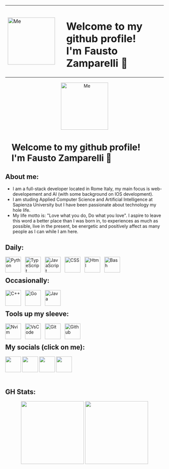 <table align="center">
  <tr>
    <td><img src="https://github.com/user-attachments/assets/62740fe2-e96f-449b-ba79-b832320411f7" alt="Me" width="150" height="150"></td>
    <td><h1 style="padding-left: 20px;">Welcome to my github profile!<br />I'm Fausto Zamparelli 👋</h1></td>
  </tr>
</table>

<p align="center">
  <img src="https://github.com/user-attachments/assets/62740fe2-e96f-449b-ba79-b832320411f7" alt="Me" width="150" height="150">
  <h1 style="padding-left: 20px;">Welcome to my github profile!<br />I'm Fausto Zamparelli 👋</h1>
</p>


## About me:  
- I am a full-stack developer located in Rome Italy, my main focus is web-developement and AI (with some background on IOS development).
- I am studing Applied Computer Science and Artificial Intelligence at Sapienza University but I have been passionate about technology my hole life.  
- My life motto is: "Love what you do, Do what you love". I aspire to leave this word a better place than I was born in, to experiences as much as possible, live in the present, be energetic and 
positively affect as many people as I can while I am here. 

## Daily:
<img align="left" alt="Python" width="50px" style="padding-right:10px;" src="https://cdn.jsdelivr.net/gh/devicons/devicon/icons/python/python-plain.svg" />
<img align="left" alt="TypeScript" width="50px" style="padding-right:10px;" src="https://cdn.jsdelivr.net/gh/devicons/devicon@latest/icons/typescript/typescript-original.svg" />
<img align="left" alt="JavaScript" width="50px" style="padding-right:10px;" src="https://cdn.jsdelivr.net/gh/devicons/devicon@latest/icons/javascript/javascript-original.svg" />
<img align="left" alt="CSS" width="50px" style="padding-right:10px;" src="https://cdn.jsdelivr.net/gh/devicons/devicon@latest/icons/css3/css3-original.svg" />
<img align="left" alt="Html" width="50px" style="padding-right:10px;" src="https://cdn.jsdelivr.net/gh/devicons/devicon@latest/icons/html5/html5-original.svg" />
<img align="left" alt="Bash" width="50px" style="padding-right:10px;" src="https://cdn.jsdelivr.net/gh/devicons/devicon@latest/icons/bash/bash-original.svg" />
<br><br>

## Occasionally:
<img align="left" alt="C++" width="50px" style="padding-right:10px;" src="https://cdn.jsdelivr.net/gh/devicons/devicon@latest/icons/cplusplus/cplusplus-original.svg"/>
<img align="left" alt="Go" width="50px" style="padding-right:10px;" src="https://cdn.jsdelivr.net/gh/devicons/devicon@latest/icons/go/go-original.svg" />
<img align="left" alt="Java" width="50px" style="padding-right:10px;" src="https://cdn.jsdelivr.net/gh/devicons/devicon/icons/java/java-original.svg"/>
<br><br>
    
## Tools up my sleeve:
<img align="left" alt="Nvim" width="50px" style="padding-right:10px;" src="https://cdn.jsdelivr.net/gh/devicons/devicon@latest/icons/neovim/neovim-original.svg" />
<img align="left" alt="VsCode" width="50px" style="padding-right:10px;" src="https://cdn.jsdelivr.net/gh/devicons/devicon@latest/icons/vscode/vscode-original.svg" />
<img align="left" alt="Git" width="50px" style="padding-right:10px;" src="https://cdn.jsdelivr.net/gh/devicons/devicon@latest/icons/git/git-original.svg" />
<img align="left" alt="Github" width="50px" style="padding-right:10px;" src="https://cdn.jsdelivr.net/gh/devicons/devicon@latest/icons/github/github-original.svg" />
<br><br>

## My socials (click on me):
<a href="https://www.linkedin.com/in/fausto-zamparelli-183387245/" target="_blank"><img src="https://upload.wikimedia.org/wikipedia/commons/c/ca/LinkedIn_logo_initials.png" width="50" height="50"></a>
<a href="https://x.com/faustozampa" target="_blank"><img src="https://github.com/faustozamparelli/faustozamparelli/assets/105665123/aa4401a5-f3cd-4b9b-9acd-36f53d669cc4" width="50" height="50"></a>
<a href="https://www.instagram.com/faustozamparelli/" target="_blank"><img src="https://upload.wikimedia.org/wikipedia/commons/e/e7/Instagram_logo_2016.svg" width="50" height="50"></a>
<a href="https://open.spotify.com/user/fausto.zamparelli-it?si=de62022e8a874874" target="_blank"><img src="https://github.com/faustozamparelli/faustozamparelli/assets/105665123/38f8d145-eb19-4da1-bd50-8dde119bb1f1" width="50" height="50"></a>
<br><br>

## GH Stats:
<p align="center">
  <img height=200 src="https://github-readme-stats.vercel.app/api?username=faustozamparelli&rank_icon=github&theme=midnight-purple" />
  <img height=200 src="https://github-readme-stats.vercel.app/api/top-langs/?username=faustozamparelli&layout=compact&langs_count=8&card_width=320&theme=midnight-purple" />
</p>
